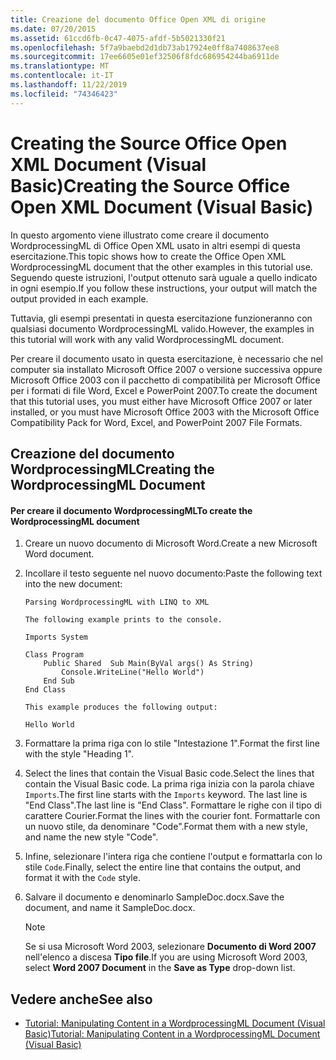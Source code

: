 ```yaml
---
title: Creazione del documento Office Open XML di origine
ms.date: 07/20/2015
ms.assetid: 61ccd6fb-0c47-4075-afdf-5b5021330f21
ms.openlocfilehash: 5f7a9baebd2d1db73ab17924e0ff8a7408637ee8
ms.sourcegitcommit: 17ee6605e01ef32506f8fdc686954244ba6911de
ms.translationtype: MT
ms.contentlocale: it-IT
ms.lasthandoff: 11/22/2019
ms.locfileid: "74346423"
---
```

# <a name="creating-the-source-office-open-xml-document-visual-basic"></a><span data-ttu-id="22e0f-102">Creating the Source Office Open XML Document (Visual Basic)</span><span class="sxs-lookup"><span data-stu-id="22e0f-102">Creating the Source Office Open XML Document (Visual Basic)</span></span>
<span data-ttu-id="22e0f-103">In questo argomento viene illustrato come creare il documento WordprocessingML di Office Open XML usato in altri esempi di questa esercitazione.</span><span class="sxs-lookup"><span data-stu-id="22e0f-103">This topic shows how to create the Office Open XML WordprocessingML document that the other examples in this tutorial use.</span></span> <span data-ttu-id="22e0f-104">Seguendo queste istruzioni, l'output ottenuto sarà uguale a quello indicato in ogni esempio.</span><span class="sxs-lookup"><span data-stu-id="22e0f-104">If you follow these instructions, your output will match the output provided in each example.</span></span>  
  
 <span data-ttu-id="22e0f-105">Tuttavia, gli esempi presentati in questa esercitazione funzioneranno con qualsiasi documento WordprocessingML valido.</span><span class="sxs-lookup"><span data-stu-id="22e0f-105">However, the examples in this tutorial will work with any valid WordprocessingML document.</span></span>  
  
 <span data-ttu-id="22e0f-106">Per creare il documento usato in questa esercitazione, è necessario che nel computer sia installato Microsoft Office 2007 o versione successiva oppure Microsoft Office 2003 con il pacchetto di compatibilità per Microsoft Office per i formati di file Word, Excel e PowerPoint 2007.</span><span class="sxs-lookup"><span data-stu-id="22e0f-106">To create the document that this tutorial uses, you must either have Microsoft Office 2007 or later installed, or you must have Microsoft Office 2003 with the Microsoft Office Compatibility Pack for Word, Excel, and PowerPoint 2007 File Formats.</span></span>  
  
## <a name="creating-the-wordprocessingml-document"></a><span data-ttu-id="22e0f-107">Creazione del documento WordprocessingML</span><span class="sxs-lookup"><span data-stu-id="22e0f-107">Creating the WordprocessingML Document</span></span>  
  
#### <a name="to-create-the-wordprocessingml-document"></a><span data-ttu-id="22e0f-108">Per creare il documento WordprocessingML</span><span class="sxs-lookup"><span data-stu-id="22e0f-108">To create the WordprocessingML document</span></span>  
  
1. <span data-ttu-id="22e0f-109">Creare un nuovo documento di Microsoft Word.</span><span class="sxs-lookup"><span data-stu-id="22e0f-109">Create a new Microsoft Word document.</span></span>  
  
2. <span data-ttu-id="22e0f-110">Incollare il testo seguente nel nuovo documento:</span><span class="sxs-lookup"><span data-stu-id="22e0f-110">Paste the following text into the new document:</span></span>  
  
    ```text  
    Parsing WordprocessingML with LINQ to XML  
  
    The following example prints to the console.  
  
    Imports System  
  
    Class Program  
        Public Shared  Sub Main(ByVal args() As String)  
            Console.WriteLine("Hello World")  
        End Sub  
    End Class  
  
    This example produces the following output:  
  
    Hello World  
    ```  
  
3. <span data-ttu-id="22e0f-111">Formattare la prima riga con lo stile "Intestazione 1".</span><span class="sxs-lookup"><span data-stu-id="22e0f-111">Format the first line with the style "Heading 1".</span></span>  
  
4. <span data-ttu-id="22e0f-112">Select the lines that contain the Visual Basic code.</span><span class="sxs-lookup"><span data-stu-id="22e0f-112">Select the lines that contain the Visual Basic code.</span></span> <span data-ttu-id="22e0f-113">La prima riga inizia con la parola chiave `Imports`.</span><span class="sxs-lookup"><span data-stu-id="22e0f-113">The first line starts with the `Imports` keyword.</span></span> <span data-ttu-id="22e0f-114">The last line is "End Class".</span><span class="sxs-lookup"><span data-stu-id="22e0f-114">The last line is "End Class".</span></span> <span data-ttu-id="22e0f-115">Formattare le righe con il tipo di carattere Courier.</span><span class="sxs-lookup"><span data-stu-id="22e0f-115">Format the lines with the courier font.</span></span> <span data-ttu-id="22e0f-116">Formattarle con un nuovo stile, da denominare "Code".</span><span class="sxs-lookup"><span data-stu-id="22e0f-116">Format them with a new style, and name the new style "Code".</span></span>  
  
5. <span data-ttu-id="22e0f-117">Infine, selezionare l'intera riga che contiene l'output e formattarla con lo stile `Code`.</span><span class="sxs-lookup"><span data-stu-id="22e0f-117">Finally, select the entire line that contains the output, and format it with the `Code` style.</span></span>  
  
6. <span data-ttu-id="22e0f-118">Salvare il documento e denominarlo SampleDoc.docx.</span><span class="sxs-lookup"><span data-stu-id="22e0f-118">Save the document, and name it SampleDoc.docx.</span></span>  
  
    > [!NOTE]
    > <span data-ttu-id="22e0f-119">Se si usa Microsoft Word 2003, selezionare **Documento di Word 2007** nell'elenco a discesa **Tipo file**.</span><span class="sxs-lookup"><span data-stu-id="22e0f-119">If you are using Microsoft Word 2003, select **Word 2007 Document** in the **Save as Type** drop-down list.</span></span>  
  
## <a name="see-also"></a><span data-ttu-id="22e0f-120">Vedere anche</span><span class="sxs-lookup"><span data-stu-id="22e0f-120">See also</span></span>

- [<span data-ttu-id="22e0f-121">Tutorial: Manipulating Content in a WordprocessingML Document (Visual Basic)</span><span class="sxs-lookup"><span data-stu-id="22e0f-121">Tutorial: Manipulating Content in a WordprocessingML Document (Visual Basic)</span></span>](../../../../visual-basic/programming-guide/concepts/linq/tutorial-manipulating-content-in-a-wordprocessingml-document.md)
